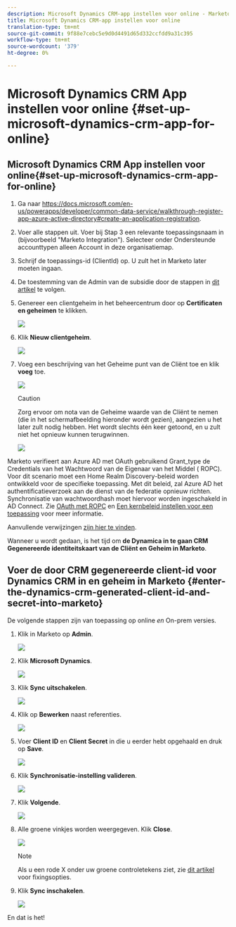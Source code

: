 ```yaml
---
description: Microsoft Dynamics CRM-app instellen voor online - Marketo Docs - Productdocumentatie
title: Microsoft Dynamics CRM-app instellen voor online
translation-type: tm+mt
source-git-commit: 9f88e7cebc5e9d0d4491d65d332ccfdd9a31c395
workflow-type: tm+mt
source-wordcount: '379'
ht-degree: 0%

---
```



# Microsoft Dynamics CRM App instellen voor online {#set-up-microsoft-dynamics-crm-app-for-online}

## Microsoft Dynamics CRM App instellen voor online{#set-up-microsoft-dynamics-crm-app-for-online}

1. Ga naar https://docs.microsoft.com/en-us/powerapps/developer/common-data-service/walkthrough-register-app-azure-active-directory#create-an-application-registration.

1. Voer alle stappen uit. Voer bij Stap 3 een relevante toepassingsnaam in (bijvoorbeeld &quot;Marketo Integration&quot;). Selecteer onder Ondersteunde accounttypen alleen Account in deze organisatiemap.

1. Schrijf de toepassings-id (ClientId) op. U zult het in Marketo later moeten ingaan.

1. De toestemming van de Admin van de subsidie door de stappen in [dit artikel](/help/marketo/product-docs/crm-sync/microsoft-dynamics-sync/sync-setup/set-up-oauth-authentication-for-dynamics/grant-consent-for-client-id-and-app-registration.md) te volgen.

1. Genereer een clientgeheim in het beheercentrum door op **Certificaten en geheimen** te klikken.

   ![](assets/set-up-microsoft-dynamics-crm-app-for-online-1.png)

1. Klik **Nieuw clientgeheim**.

   ![](assets/set-up-microsoft-dynamics-crm-app-for-online-2.png)

1. Voeg een beschrijving van het Geheime punt van de Cliënt toe en klik **voeg** toe.

   ![](assets/set-up-microsoft-dynamics-crm-app-for-online-3.png)

   >[!CAUTION]
   >
   >Zorg ervoor om nota van de Geheime waarde van de Cliënt te nemen (die in het schermafbeelding hieronder wordt gezien), aangezien u het later zult nodig hebben. Het wordt slechts één keer getoond, en u zult niet het opnieuw kunnen terugwinnen.

   ![](assets/set-up-microsoft-dynamics-crm-app-for-online-4.png)

Marketo verifieert aan Azure AD met OAuth gebruikend Grant_type de Credentials van het Wachtwoord van de Eigenaar van het Middel ( ROPC). Voor dit scenario moet een Home Realm Discovery-beleid worden ontwikkeld voor de specifieke toepassing. Met dit beleid, zal Azure AD het authentificatieverzoek aan de dienst van de federatie opnieuw richten. Synchronisatie van wachtwoordhash moet hiervoor worden ingeschakeld in AD Connect. Zie [OAuth met ROPC](https://docs.microsoft.com/en-us/azure/active-directory/develop/v2-oauth-ropc) en [Een kernbeleid instellen voor een toepassing](https://docs.microsoft.com/en-us/azure/active-directory/manage-apps/configure-authentication-for-federated-users-portal#example-set-an-hrd-policy-for-an-application) voor meer informatie.

Aanvullende verwijzingen [zijn hier te vinden](https://docs.microsoft.com/en-us/azure/active-directory/reports-monitoring/concept-all-sign-ins#:~:text=Interactive%20user%20sign%2Dins%20are,as%20the%20Microsoft%20Authenticator%20app.&amp;text=This%20report%20also%20include%20federated,are%20federated%20to%20Azure%20AD.).

Wanneer u wordt gedaan, is het tijd om **de Dynamica in te gaan CRM Gegenereerde identiteitskaart van de Cliënt en Geheim in Marketo**.

## Voer de door CRM gegenereerde client-id voor Dynamics CRM in en geheim in Marketo {#enter-the-dynamics-crm-generated-client-id-and-secret-into-marketo}

De volgende stappen zijn van toepassing op online _en_ On-prem versies.

1. Klik in Marketo op **Admin**.

   ![](assets/set-up-microsoft-dynamics-crm-app-for-online-5.png)

1. Klik **Microsoft Dynamics**.

   ![](assets/set-up-microsoft-dynamics-crm-app-for-online-6.png)

1. Klik **Sync uitschakelen**.

   ![](assets/set-up-microsoft-dynamics-crm-app-for-online-7.png)

1. Klik op **Bewerken** naast referenties.

   ![](assets/set-up-microsoft-dynamics-crm-app-for-online-8.png)

1. Voer **Client ID** en **Client Secret** in die u eerder hebt opgehaald en druk op **Save**.

   ![](assets/set-up-microsoft-dynamics-crm-app-for-online-9.png)

1. Klik **Synchronisatie-instelling valideren**.

   ![](assets/set-up-microsoft-dynamics-crm-app-for-online-10.png)

1. Klik **Volgende**.

   ![](assets/set-up-microsoft-dynamics-crm-app-for-online-11.png)

1. Alle groene vinkjes worden weergegeven. Klik **Close**.

   ![](assets/set-up-microsoft-dynamics-crm-app-for-online-12.png)

   >[!NOTE]
   >
   >Als u een rode X onder uw groene controletekens ziet, zie [dit artikel](/help/marketo/product-docs/crm-sync/microsoft-dynamics-sync/sync-setup/validate-microsoft-dynamics-sync/fix-dynamics-validation-sync-issues.md) voor fixingsopties.

1. Klik **Sync inschakelen**.

   ![](assets/set-up-microsoft-dynamics-crm-app-for-online-13.png)

En dat is het!
